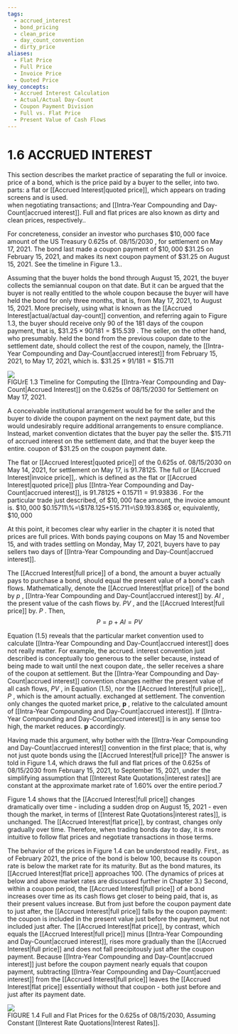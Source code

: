 ```yaml
---
tags:
  - accrued_interest
  - bond_pricing
  - clean_price
  - day_count_convention
  - dirty_price
aliases:
  - Flat Price
  - Full Price
  - Invoice Price
  - Quoted Price
key_concepts:
  - Accrued Interest Calculation
  - Actual/Actual Day-Count
  - Coupon Payment Division
  - Full vs. Flat Price
  - Present Value of Cash Flows
---
```


# 1.6 ACCRUED INTEREST  

This section describes the market practice of separating the full or invoice.   
price of a bond, which is the price paid by a buyer to the seller, into two.   
parts: a flat or [[Accrued Interest|quoted price]], which appears on trading screens and is used.   
when negotiating transactions; and [[Intra-Year Compounding and Day-Count|accrued interest]]. Full and flat prices are also known as dirty and clean prices, respectively..  

For concreteness, consider an investor who purchases $\$10,000$ face amount of the US Treasury 0.625s of. $08/15/2030$ , for settlement on May 17, 2021. The bond last made a coupon payment of $\$10,000$ $\$31.25$ on February 15, 2021, and makes its next coupon payment of $\$31.25$ on August 15, 2021. See the timeline in Figure 1.3..  

Assuming that the buyer holds the bond through August 15, 2021, the buyer collects the semiannual coupon on that date. But it can be argued that the buyer is not really entitled to the whole coupon because the buyer will have held the bond for only three months, that is, from May 17, 2021, to August 15, 2021. More precisely, using what is known as the [[Accrued Interest|actual/actual day-count]] convention, and referring again to Figure 1.3, the buyer should receive only 90 of the 181 days of the coupon payment, that is, $\$31.25\times90/181=\$15.539$ . The seller, on the other hand, who presumably. held the bond from the previous coupon date to the settlement date, should collect the rest of the coupon, namely, the [[Intra-Year Compounding and Day-Count|accrued interest]] from February 15, 2021, to May 17, 2021, which is. $\$31.25\times91/181=\$15.711$  

![](be76cf3541902d3c63bd6b9de52f906a9396b8ab26cd60c81fff931825e1df38.jpg)  
FIGUrE 1.3 Timeline for Computing the [[Intra-Year Compounding and Day-Count|Accrued Interest]] on the 0.625s of 08/15/2030 for Settlement on May 17, 2021.  

A conceivable institutional arrangement would be for the seller and the buyer to divide the coupon payment on the next payment date, but this would undesirably require additional arrangements to ensure compliance. Instead, market convention dictates that the buyer pay the seller the. $\$15.711$ of accrued interest on the settlement date, and that the buyer keep the entire. coupon of $\$31.25$ on the coupon payment date.  

The flat or [[Accrued Interest|quoted price]] of the 0.625s of. $08/15/2030$ on May 14, 2021, for settlement on May 17, is 91.78125. The full or [[Accrued Interest|invoice price]],. which is defined as the flat or [[Accrued Interest|quoted price]] plus [[Intra-Year Compounding and Day-Count|accrued interest]], is $91.78125+0.15711=91.93836$ . For the particular trade just described, of $\$10,000$ face amount, the invoice amount is. $\$10,000$ $0.15711\%=\$178.125+515.711=\S9.193.836$ or, equivalently, $\$10,000$  

At this point, it becomes clear why earlier in the chapter it is noted that prices are full prices. With bonds paying coupons on May 15 and November 15, and with trades settling on Monday, May 17, 2021, buyers have to pay sellers two days of [[Intra-Year Compounding and Day-Count|accrued interest]].  

The [[Accrued Interest|full price]] of a bond, the amount a buyer actually pays to purchase a bond, should equal the present value of a bond's cash flows. Mathematically, denote the [[Accrued Interest|flat price]] of the bond by $p$ , [[Intra-Year Compounding and Day-Count|accrued interest]] by. $A I$ , the present value of the cash flows by. $P V$ , and the [[Accrued Interest|full price]] by. $P$ . Then,  
$$
P=p+A I=P V
$$  

Equation (1.5) reveals that the particular market convention used to calculate [[Intra-Year Compounding and Day-Count|accrued interest]] does not really matter. For example, the accrued. interest convention just described is conceptually too generous to the seller because, instead of being made to wait until the next coupon date,. the seller receives a share of the coupon at settlement. But the [[Intra-Year Compounding and Day-Count|accrued interest]] convention changes neither the present value of all cash flows, $P V$ , in Equation (1.5), nor the [[Accrued Interest|full price]],. $P$ , which is the amount actually. exchanged at settlement. The convention only changes the quoted market price, $\boldsymbol{p}$ , relative to the calculated amount of [[Intra-Year Compounding and Day-Count|accrued interest]]. If [[Intra-Year Compounding and Day-Count|accrued interest]] is in any sense too high, the market reduces. $\boldsymbol{p}$ accordingly.  

Having made this argument, why bother with the [[Intra-Year Compounding and Day-Count|accrued interest]] convention in the first place; that is, why not just quote bonds using the [[Accrued Interest|full price]]? The answer is told in Figure 1.4, which draws the full and flat prices of the 0.625s of $08/15/2030$ from February 15, 2021, to September 15, 2021, under the simplifying assumption that [[Interest Rate Quotations|interest rates]] are constant at the approximate market rate of $1.60\%$ over the entire period.7  

Figure 1.4 shows that the [[Accrued Interest|full price]] changes dramatically over time - including a sudden drop on August 15, 2021 - even though the market, in terms of [[Interest Rate Quotations|interest rates]], is unchanged. The [[Accrued Interest|flat price]], by contrast, changes only gradually over time. Therefore, when trading bonds day to day, it is more intuitive to follow flat prices and negotiate transactions in those terms.  

The behavior of the prices in Figure 1.4 can be understood readily. First,. as of February 2021, the price of the bond is below 100, because its coupon rate is below the market rate for its maturity. But as the bond matures, its [[Accrued Interest|flat price]] approaches 100. (The dynamics of prices at below and above market rates are discussed further in Chapter 3.) Second, within a coupon period, the [[Accrued Interest|full price]] of a bond increases over time as its cash flows get closer to being paid, that is, as their present values increase. But from just before the coupon payment date to just after, the [[Accrued Interest|full price]] falls by the coupon payment: the coupon is included in the present value just before the payment, but not included just after. The [[Accrued Interest|flat price]], by contrast, which equals the [[Accrued Interest|full price]] minus [[Intra-Year Compounding and Day-Count|accrued interest]], rises more gradually than the [[Accrued Interest|full price]] and does not fall precipitously just after the coupon payment. Because [[Intra-Year Compounding and Day-Count|accrued interest]] just before the coupon payment nearly equals that coupon payment, subtracting [[Intra-Year Compounding and Day-Count|accrued interest]] from the [[Accrued Interest|full price]] leaves the [[Accrued Interest|flat price]] essentially without that coupon - both just before and just after its payment date.  

![](eafa60056a4fb55742b35913a53ac79d3c09ac57b862553dddcf4039c285829b.jpg)  
FIGURE 1.4  Full and Flat Prices for the 0.625s of 08/15/2030, Assuming Constant [[Interest Rate Quotations|Interest Rates]].  